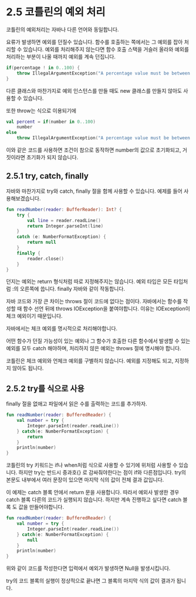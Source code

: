 # 2.5 코틀린의 예외 처리
코틀린의 예외처리는 자바나 다른 언어와 동일합니다. 

요류가 발생하면 예외를 던질수 있습니다. 함수를 호출하는 쪽에서는 그 예외를 잡아 처리할 수 있습니다. 예외를 처리해주지 않는다면 함수 호출 스택을 거슬러 올라와 예외를 처리하는 부분이 나올 때까지 예외를 계속 던집니다.

```kotlin
if(percentage ! in 0..100) {
    throw IllegalArgumentException("A percentage value must be between 0 and 100: $percentage")
}
```

다른 클래스와 마찬가지로 예외 인스턴스를 만들 때도 new 클래스를 만들지 않아도 사용할 수 있습니다.

또한 throw는 식으로 이용되기에
```kotlin
val percent = if(number in 0..100) 
    number
else 
    throw IllegalArgumentException("A percentage value must be between 0 and 100: $percentage")
```

이와 같은 코드를 사용하면 조건이 참으로 동작하면 number의 값으로 초기화되고, 거짓이라면 초기화가 되지 않습니다.

## 2.5.1 try, catch, finally
자바와 마찬가지로 try와 catch, finally 절을 함께 사용할 수 있습니다.
예제를 들어 사용해보겠습니다.

```kotlin
fun readNumber(reader: BufferReader): Int? {
    try {
        val line = reader.readLine()
        return Integer.parseInt(line)
    }
    catch (e: NumberFormatException) {
        return null
    }
    finally {
        reader.close()
    }
}
```
던지는 예외는 return 형식처럼 따로 지정해주지는 않습니다.
예외 타입은 모든 타입처럼 :의 오른쪽에 씁니다.
finally 자바와 같이 작동합니다.

자바 코드와 가장 큰 차이는 throws 절이 코드에 없다는 점이다.
자바에서는 함수를 작성할 때 함수 선언 뒤에 throws IOException을 붙여야합니다. 이유는 IOException이 체크 예외이기 때문입니다.

자바에서는 체크 예외를 명시적으로 처리해야합니다.

어떤 함수가 던질 가능성이 있는 예외나 그 함수가 호출한 다른 함수에서 발생할 수 있는 예외를 모두 catch 해야하며, 처리하지 않은 예외는 throws 절에 명시해야 합니다.

코틀린은 체크 예외와 언체크 예외를 구별하지 않습니다.
예외를 지정해도 되고, 지정하지 않아도 됩니다.

## 2.5.2 try를 식으로 사용
finally 절을 없애고 파일에서 읽은 수를 출력하는 코드를 추가하자.
```kotlin
fun readNumber(reader: BufferedReader) {
    val number = try {
        Integer.parseInt(reader.readLine())
    } catch(e: NumberFormatException) {
        return
    }
    println(number)
}
```
코틀린의 try 키워드는 if나 when처럼 식으로 사용할 수 있기에 위처럼 사용할 수 있습니다. 하지만 try는 반드시 중과호{} 로 감싸줘야한다는 점이 if와 다른점입니다.
try의 본문도 내부에서 여러 문장이 있으면 마지막 식의 값이 전체 결과 값입니다.

이 예제는 catch 블록 안에서 return 문을 사용합니다. 따라서 예외사 발생한 경우 catch 블록 다른의 코드가 실행되지 않습니다. 하지만 계속 진행하고 싶다면 catch 블록 도 값을 만들어야합니다.

```kotlin
fun readNumber(reader: BufferedReader) {
    val number = try {
        Integer.parseInt(reader.readLine())
    } catch(e: NumberFormatException) {
        null
    }
    println(number)
}
```
위와 같이 코드를 작성한다면 입력에서 예외가 발생하면 Null을 발생시킵니다.

try의 코드 블록의 실행이 정상적으로 끝나면 그 블록의 마지막 식의 값이 결과가 됩니다.